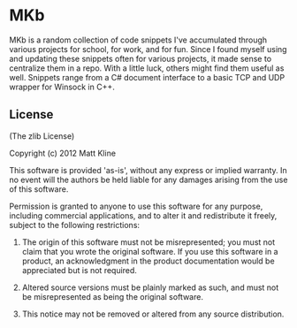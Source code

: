# MKb

MKb is a random collection of code snippets I've accumulated through various
projects for school, for work, and for fun. Since I found myself using
and updating these snippets often for various projects, it made sense to
centralize them in a repo.  With a little luck, others might find them useful
as well. Snippets range from a C# document interface to a basic TCP and UDP
wrapper for Winsock in C++.

## License

(The zlib License)

Copyright (c) 2012 Matt Kline

This software is provided 'as-is', without any express or implied
warranty. In no event will the authors be held liable for any damages
arising from the use of this software.

Permission is granted to anyone to use this software for any purpose,
including commercial applications, and to alter it and redistribute it
freely, subject to the following restrictions:

   1. The origin of this software must not be misrepresented; you must not
   claim that you wrote the original software. If you use this software
   in a product, an acknowledgment in the product documentation would be
   appreciated but is not required.

   2. Altered source versions must be plainly marked as such, and must not be
   misrepresented as being the original software.

   3. This notice may not be removed or altered from any source
   distribution.
